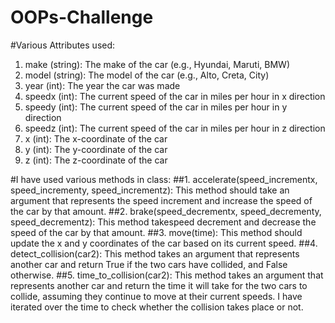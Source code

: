 # OOPs-Challenge
#Various Attributes used:
1. make (string): The make of the car (e.g., Hyundai, Maruti, BMW)
2. model (string): The model of the car (e.g., Alto, Creta, City)
3. year (int): The year the car was made
4. speedx (int): The current speed of the car in miles per hour in x direction
5. speedy (int): The current speed of the car in miles per hour in y direction
6. speedz (int): The current speed of the car in miles per hour in z direction
7. x (int): The x-coordinate of the car
8. y (int): The y-coordinate of the car
9. z (int): The z-coordinate of the car

#I have used various methods in class:
##1. accelerate(speed_incrementx, speed_incrementy, speed_incrementz): This method should take an argument that represents the speed increment and increase the speed of the car by that amount.
##2. brake(speed_decrementx, speed_decrementy, speed_decrementz): This method takespeed decrement and decrease the speed of the car by that amount.
##3. move(time): This method should update the x and y coordinates of the car based on its current speed.
##4. detect_collision(car2): This method takes an argument that represents another car and return True if the two cars have collided, and False otherwise.
##5. time_to_collision(car2): This method takes an argument that represents another car and return the time it will take for the two cars to collide, assuming they continue to move at their current speeds. I have iterated over the time to check whether the collision takes place or not.
